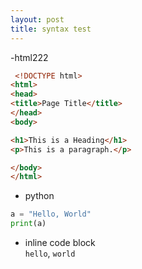 ```yaml
---
layout: post
title: syntax test
---
```

-html222
```html
 <!DOCTYPE html>
<html>
<head>
<title>Page Title</title>
</head>
<body>

<h1>This is a Heading</h1>
<p>This is a paragraph.</p>

</body>
</html>
```

- python

```python
a = "Hello, World"
print(a)
```

- inline code block<br>
`hello`, `world`
